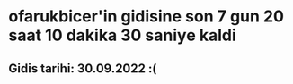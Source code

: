 # ofarukbicer'in gidisine son 7 gun 20 saat 10 dakika 30 saniye kaldi

## Gidis tarihi: 30.09.2022 :(